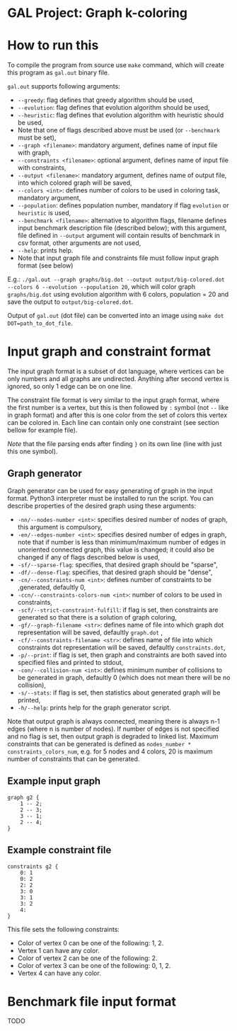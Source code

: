 # GAL Project: Graph k-coloring 

# How to run this
To compile the program from source use `make` command, which will create this program as `gal.out` binary file.

`gal.out` supports following arguments:
- `--greedy`: flag defines that greedy algorithm should be used,
- `--evolution`: flag defines that evolution algorithm should be used,
- `--heuristic`: flag defines that evolution algorithm with heuristic should be used,
- Note that one of flags described above must be used (or `--benchmark` must be set),
- `--graph <filename>`: mandatory argument, defines name of input file with graph,
- `--constraints <filename>`: optional argument, defines name of input file with constraints,
- `--output <filename>`: mandatory argument, defines name of output file, into which colored graph will be saved,
- `--colors <int>`: defines number of colors to be used in coloring task, mandatory argument,
- `--population`: defines population number, mandatory if flag `evolution` or `heuristic` is used,
- `--benchmark <filename>`: alternative to algorithm flags, filename defines input benchmark description file (described below); with this argument, file defined in `--output` argument will contain results of benchmark in csv format, other arguments are not used,
- `--help`: prints help.
- Note that input graph file and constraints file must follow input graph format (see below)

E.g.: `./gal.out --graph graphs/big.dot --output output/big-colored.dot --colors 6 --evolution --population 20`, which will color graph `graphs/big.dot` using evolution algorithm with 6 colors, population = 20 and save the output to `output/big-colored.dot`.

Output of `gal.out` (dot file) can be converted into an image using `make dot DOT=path_to_dot_file`.

# Input graph and constraint format

The input graph format is a subset of dot language, where vertices can be only numbers and all graphs are undirected.
Anything after second vertex is ignored, so only 1 edge can be on one line.

The constraint file format is very similar to the input graph format, where the first number is a vertex, but this is
then followed by `:` symbol (not `--` like in graph format) and after this is one color from the set of colors
this vertex can be colored in. Each line can contain only one constraint (see section bellow for example file). 

_Note_ that the file parsing ends after finding `}` on its own line (line with just this one symbol).

## Graph generator
Graph generator can be used for easy generating of graph in the input format. Python3 interpreter must be installed to run the script. You can describe properties of the desired graph using these arguments:
- `-nn/--nodes-number <int>`: specifies desired number of nodes of graph, this argument is compulsory,
- `-en/--edges-number <int>`: specifies desired number of edges in graph, note that if number is less than minimum/maximum number of edges in unoriented connected graph, this value is changed; it could also be changed if any of flags described below is used,
- `-sf/--sparse-flag`: specifies, that desired graph should be "sparse",
- `-df/--dense-flag`: specifies, that desired graph should be "dense",
- `-cn/--constraints-num <int>`: defines number of constraints to be ,generated, defaultly 0,
- `-ccn/--constraints-colors-num <int>`: number of colors to be used in constraints,
- `-scf/--strict-constraint-fulfill`: if flag is set, then constraints are generated so that there is a solution of graph coloring,
- `-gf/--graph-filename <str>`: defines name of file into which graph dot representation will be saved, defaultly `graph.dot` ,
- `-cf/--constraints-filename <str>`: defines name of file into which constraints dot representation will be saved, defaultly `constraints.dot`,
- `-p/--print`: if flag is set, then graph and constraints are both saved into specified files and printed to stdout,
- `-con/--collision-num <int>`: defines minimum number of collisions to be generated in graph, defaultly 0 (which does not mean there will be no collision),
- `-s/--stats`: if flag is set, then statistics about generated graph will be printed,
- `-h/--help`: prints help for the graph generator script. 

Note that output graph is always connected, meaning there is always n-1 edges (where n is number of nodes). If number of edges is not specified and no flag is set, then output graph is degraded to linked list. Maximum constraints that can be generated is defined as `nodes_number * constraints_colors_num`, e.g. for 5 nodes and 4 colors, 20 is maximum number of constraints that can be generated. 

## Example input graph
```
graph g2 {
	1 -- 2;
	2 -- 3;
	3 -- 1;
	2 -- 4;
}
```

## Example constraint file
```
constraints g2 {
	0: 1
	0: 2
	2: 2
	3: 0
	3: 1
	3: 2
	4: 
}
```
This file sets the following constraints: 
* Color of vertex 0 can be one of the following: 1, 2.
* Vertex 1 can have any color.
* Color of vertex 2 can be one of the following: 2.
* Color of vertex 3 can be one of the following: 0, 1, 2.
* Vertex 4 can have any color.

# Benchmark file input format
TODO